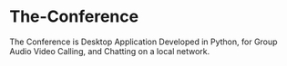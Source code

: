 # The-Conference
The Conference is Desktop Application Developed in Python, for Group Audio Video Calling, and Chatting on a local network.

